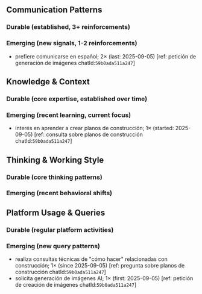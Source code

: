 ## Communication Patterns
### Durable (established, 3+ reinforcements)

### Emerging (new signals, 1-2 reinforcements)
- prefiere comunicarse en español; 2× (last: 2025-09-05) [ref: petición de generación de imágenes chatId:`59b0ada511a247`]

## Knowledge & Context
### Durable (core expertise, established over time)

### Emerging (recent learning, current focus)
- interés en aprender a crear planos de construcción; 1× (started: 2025-09-05) [ref: consulta sobre planos de construcción chatId:`59b0ada511a247`]

## Thinking & Working Style
### Durable (core thinking patterns)

### Emerging (recent behavioral shifts)

## Platform Usage & Queries
### Durable (regular platform activities)

### Emerging (new query patterns)
- realiza consultas técnicas de "cómo hacer" relacionadas con construcción; 1× (since 2025-09-05) [ref: pregunta sobre planos de construcción chatId:`59b0ada511a247`]
- solicita generación de imágenes AI; 1× (first: 2025-09-05) [ref: petición de creación de imágenes chatId:`59b0ada511a247`]